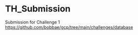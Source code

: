 # TH_Submission

Submission for Challenge 1 https://github.com/bobbae/gcp/tree/main/challenges/database
